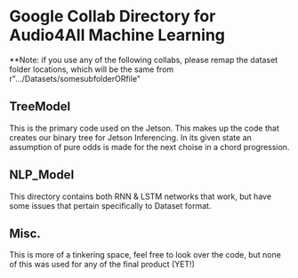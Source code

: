 # Google Collab Directory for Audio4All Machine Learning

**Note: if you use any of the following collabs, please remap the dataset folder locations, which will be the same from  
r".../Datasets/somesubfolderORfile"

## TreeModel
This is the primary code used on the Jetson. This makes up the code that creates our binary tree for Jetson Inferencing. In its given state an assumption of pure odds is made for the next choise in a chord progression.

## NLP_Model
This directory contains both RNN & LSTM networks that work, but have some issues that pertain specifically to Dataset format.

## Misc.
This is more of a tinkering space, feel free to look over the code, but none of this was used for any of the final product (YET!)
